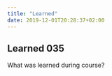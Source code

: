 ```yaml
---
title: "Learned"
date: 2019-12-01T20:28:37+02:00
---
```


## Learned 035

What was learned during course?

